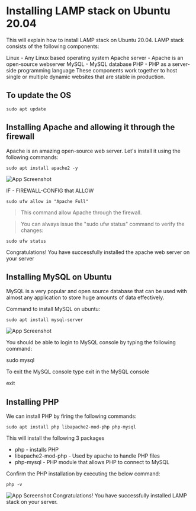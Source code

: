 # Installing LAMP stack on Ubuntu 20.04

This will explain how to install LAMP stack on Ubuntu 20.04. LAMP stack consists of the following components:

Linux - Any Linux based operating system
Apache server - Apache is an open-source webserver
MySQL - MySQL database
PHP - PHP as a server-side programming language
These components work together to host single or multiple dynamic websites that are stable in production.
## To update the OS
```
sudo apt update
```

## Installing Apache and allowing it through the firewall

Apache is an amazing open-source web server. Let's install it using the following commands:
```
sudo apt install apache2 -y
```
![App Screenshot](https://github.com/satishvermacoen/Linux-Server-Depoly/blob/main/img/Screenshot%20(31).png)

IF - FIREWALL-CONFIG
that ALLOW
```
sudo ufw allow in "Apache Full"

```
>This command allow Apache through the firewall.

>You can always issue the "sudo ufw status" command to verify the changes:
```
sudo ufw status
```
Congratulations! You have successfully installed the apache web server on your server

## Installing MySQL on Ubuntu
MySQL is a very popular and open source database that can be used with almost any application to store huge amounts of data effectively.

Command to install MySQL on ubuntu:
```
sudo apt install mysql-server
```

![App Screenshot](https://github.com/satishvermacoen/Linux-Server-Depoly/blob/main/img/Screenshot%20(32).png)

You should be able to login to MySQL console by typing the following command:


sudo mysql


To exit the MySQL console type exit in the MySQL console

exit

## Installing PHP

We can install PHP by firing the following commands:

```
sudo apt install php libapache2-mod-php php-mysql
```

This will install the following 3 packages

* php -  installs PHP
* libapache2-mod-php - Used by apache to handle PHP files
* php-mysql - PHP module that allows PHP to connect to MySQL 

Confirm the PHP installation by executing the below command:
```
php -v
```
![App Screenshot](https://github.com/satishvermacoen/Linux-Server-Depoly/blob/main/img/Screenshot%20(37).png)
Congratulations! You have successfully installed LAMP stack on your server.
